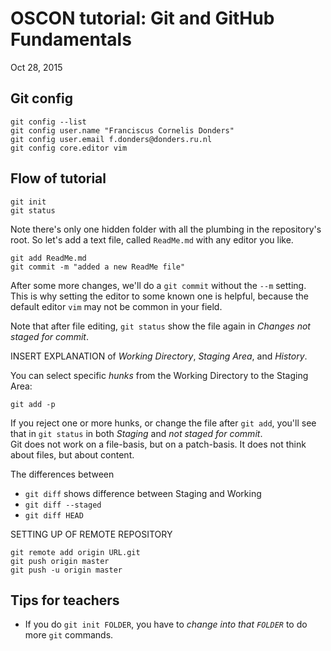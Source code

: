 # OSCON tutorial: Git and GitHub Fundamentals
Oct 28, 2015

## Git config
```
git config --list
git config user.name "Franciscus Cornelis Donders"
git config user.email f.donders@donders.ru.nl
git config core.editor vim
```

## Flow of tutorial
```
git init
git status
```
Note there's only one hidden folder with all the plumbing in the repository's root.
So let's add a text file, called `ReadMe.md` with any editor you like.
```
git add ReadMe.md
git commit -m "added a new ReadMe file"
```
After some more changes, we'll do a `git commit` without the `--m` setting.
This is why setting the editor to some known one is helpful, because the default editor `vim` may not be common in your field.

Note that after file editing, `git status` show the file again in *Changes not staged for commit*.

INSERT EXPLANATION of *Working Directory*, *Staging Area*, and *History*.

You can select specific *hunks* from the Working Directory to the Staging Area:
```
git add -p
```
If you reject one or more hunks, or change the file after `git add`, you'll see that in `git status` in both *Staging* and *not staged for commit*.  
Git does not work on a file-basis, but on a patch-basis.
It does not think about files, but about content.

The differences between
* `git diff` shows difference between Staging and Working
* `git diff --staged`
* `git diff HEAD`

SETTING UP OF REMOTE REPOSITORY

```
git remote add origin URL.git
git push origin master
git push -u origin master
```



## Tips for teachers
* If you do `git init FOLDER`, you have to *change into that `FOLDER`* to do more `git` commands.

